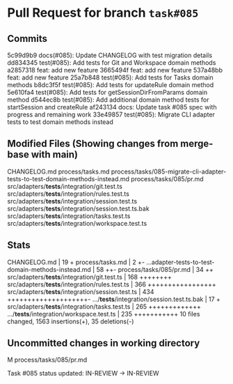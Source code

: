 # Pull Request for branch `task#085`

## Commits

5c99d9b9 docs(#085): Update CHANGELOG with test migration details
dd834345 test(#085): Add tests for Git and Workspace domain methods
a2857318 feat: add new feature
3665494f feat: add new feature
537a48bb feat: add new feature
25a7b848 test(#085): Add tests for Tasks domain methods
b8dc3f5f test(#085): Add tests for updateRule domain method
5e610fa4 test(#085): Add tests for getSessionDirFromParams domain method
d544ec8b test(#085): Add additional domain method tests for startSession and createRule
af243134 docs: Update task #085 spec with progress and remaining work
33e49857 test(#085): Migrate CLI adapter tests to test domain methods instead

## Modified Files (Showing changes from merge-base with main)

CHANGELOG.md
process/tasks.md
process/tasks/085-migrate-cli-adapter-tests-to-test-domain-methods-instead.md
process/tasks/085/pr.md
src/adapters/**tests**/integration/git.test.ts
src/adapters/**tests**/integration/rules.test.ts
src/adapters/**tests**/integration/session.test.ts
src/adapters/**tests**/integration/session.test.ts.bak
src/adapters/**tests**/integration/tasks.test.ts
src/adapters/**tests**/integration/workspace.test.ts

## Stats

CHANGELOG.md | 19 +
process/tasks.md | 2 +-
...adapter-tests-to-test-domain-methods-instead.md | 58 ++-
process/tasks/085/pr.md | 34 ++
src/adapters/**tests**/integration/git.test.ts | 168 ++++++++
src/adapters/**tests**/integration/rules.test.ts | 366 +++++++++++++++++
src/adapters/**tests**/integration/session.test.ts | 434 ++++++++++++++++++++-
.../**tests**/integration/session.test.ts.bak | 17 +
src/adapters/**tests**/integration/tasks.test.ts | 265 +++++++++++++
.../**tests**/integration/workspace.test.ts | 235 +++++++++++
10 files changed, 1563 insertions(+), 35 deletions(-)

## Uncommitted changes in working directory

M process/tasks/085/pr.md

Task #085 status updated: IN-REVIEW → IN-REVIEW
